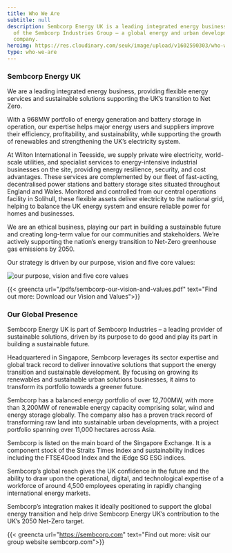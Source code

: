 ```yaml
---
title: Who We Are
subtitle: null
description: Sembcorp Energy UK is a leading integrated energy business and part
  of the Sembcorp Industries Group – a global energy and urban development
  company.
heroimg: https://res.cloudinary.com/seuk/image/upload/v1602590303/who-we-are.png
type: who-we-are
---
```

### Sembcorp Energy UK

We are a leading integrated energy business, providing flexible energy services and sustainable solutions supporting the UK’s transition to Net Zero.

With a 968MW portfolio of energy generation and battery storage in operation, our expertise helps major energy users and suppliers improve their efficiency, profitability, and sustainability, while supporting the growth of renewables and strengthening the UK’s electricity system.

At Wilton International in Teesside, we supply private wire electricity, world-scale utilities, and specialist services to energy-intensive industrial businesses on the site, providing energy resilience, security, and cost advantages. These services are complemented by our fleet of fast-acting, decentralised power stations and battery storage sites situated throughout England and Wales. Monitored and controlled from our central operations facility in Solihull, these flexible assets deliver electricity to the national grid, helping to balance the UK energy system and ensure reliable power for homes and businesses.

We are an ethical business, playing our part in building a sustainable future and creating long-term value for our communities and stakeholders. We’re actively supporting the nation’s energy transition to Net-Zero greenhouse gas emissions by 2050.

Our strategy is driven by our purpose, vision and five core values:

![our purpose, vision and five core values](https://res.cloudinary.com/seuk/image/upload/w_780/v1599484369/5-values.png "our purpose, vision and five core values")

{{< greencta url="/pdfs/sembcorp-our-vision-and-values.pdf" text="Find out more: Download our Vision and Values">}}

### Our Global Presence

Sembcorp Energy UK is part of Sembcorp Industries – a leading provider of sustainable solutions, driven by its purpose to do good and play its part in building a sustainable future.

Headquartered in Singapore, Sembcorp leverages its sector expertise and global track record to deliver innovative solutions that support the energy transition and sustainable development. By focusing on growing its renewables and sustainable urban solutions businesses, it aims to transform its portfolio towards a greener future.

Sembcorp has a balanced energy portfolio of over 12,700MW, with more than 3,200MW of renewable energy capacity comprising solar, wind and energy storage globally. The company also has a proven track record of transforming raw land into sustainable urban developments, with a project portfolio spanning over 11,000 hectares across Asia.

Sembcorp is listed on the main board of the Singapore Exchange. It is a component stock of the Straits Times Index and sustainability indices including the FTSE4Good Index and the iEdge SG ESG indices. 

Sembcorp’s global reach gives the UK confidence in the future and the ability to draw upon the operational, digital, and technological expertise of a workforce of around 4,500 employees operating in rapidly changing international energy markets.

Sembcorp’s integration makes it ideally positioned to support the global energy transition and help drive Sembcorp Energy UK’s contribution to the UK’s 2050 Net-Zero target.

{{< greencta url="https://sembcorp.com" text="Find out more: visit our group website sembcorp.com">}}